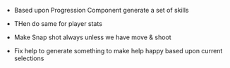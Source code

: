 - Based upon Progression Component generate a set of skills
- THen do same for player stats
- Make Snap shot always unless we have move & shoot

- Fix help to generate something to make help happy based upon current selections